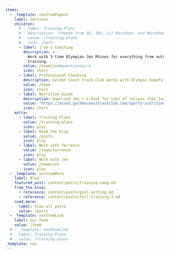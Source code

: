 ```yaml
---
items:
  - _template: navItemPopout
    label: Services
    children:
      # - label: Training Plans
      #   description: "Choose from 5k, 10k, 1/2 Marathon, and Marathon"
      #   value: /training-plans
      #   icon: chart
      - label: 1-on-1 Coaching
        description: >-
          Work with 3-time Olympian Jen Rhines for everything from nutrition to
          training.
        value: /team/jen#questionnaire
        icon: chart
      - label: Professional Coaching
        description: Golden Coast Track Club works with Olympic-hopefuls
        value: /team
        icon: chart
      - label: Nutrition Guide
        description: Download Jen's e-book for tons of recipes that taste great!
        value: "https://asset.goldencoasttrackclub.com/sports-nutrition-guide.pdf"
        icon: chart
    extra:
      - label: Training Plans
        value: /training-plans
        icon: play
      - label: Read the blog
        value: /posts
        icon: play
      - label: Work with Terrence
        value: /team/terrence
        icon: play
      - label: Work with Jen
        value: /team/jen
        icon: play
  - _template: navItemMore
    label: Blog
    featured_post: content/posts/training-camp.md
    from_the_blog:
      - reference: content/posts/goal-setting.md
      - reference: content/posts/fall-training-3.md
    read_more:
      label: View all posts
      value: /posts
  - _template: navItemLink
    label: Our Team
    value: /team
  # - _template: navItemLink
  #   label: Training Plans
  #   value: /training-plans
_template: nav
---
```

